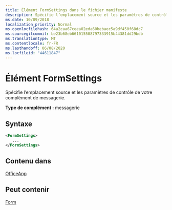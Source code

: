 ```yaml
---
title: Élément FormSettings dans le fichier manifeste
description: Spécifie l’emplacement source et les paramètres de contrôle de votre complément de messagerie.
ms.date: 10/09/2018
localization_priority: Normal
ms.openlocfilehash: 64a2caa67ceea02eda60bebaec5a9df450f68dc7
ms.sourcegitcommit: be23b68eb661015508797333915b44381dd29bdb
ms.translationtype: MT
ms.contentlocale: fr-FR
ms.lasthandoff: 06/08/2020
ms.locfileid: "44611847"
---
```

# <a name="formsettings-element"></a>Élément FormSettings

Spécifie l’emplacement source et les paramètres de contrôle de votre complément de messagerie.

**Type de complément :** messagerie

## <a name="syntax"></a>Syntaxe

```XML
<FormSettings>
   ...
</FormSettings>
```

## <a name="contained-in"></a>Contenu dans

[OfficeApp](officeapp.md)

## <a name="can-contain"></a>Peut contenir

[Form](form.md)

